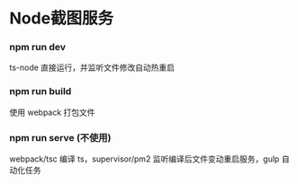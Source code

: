 <!--
 * @Author: ShawnPhang
 * @Date: 2022-02-01 13:41:59
 * @Description:  
 * @LastEditors: ShawnPhang <site: book.palxp.com>
 * @LastEditTime: 2023-07-04 19:04:44
-->
# Node截图服务

### npm run dev

ts-node 直接运行，并监听文件修改自动热重启

### npm run build

使用 webpack 打包文件

### npm run serve (不使用)

webpack/tsc 编译 ts，supervisor/pm2 监听编译后文件变动重启服务，gulp 自动化任务


